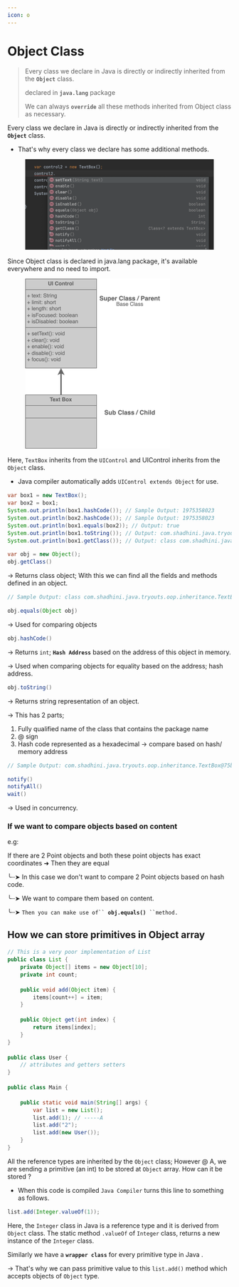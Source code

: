 ```yaml
---
icon: o
---
```


# Object Class

> Every class we declare in Java is directly or indirectly inherited from the **`Object`** class.
>
> declared in **`java.lang`** package
>
> We can always **`override`** all these methods inherited from Object class as necessary.

Every class we declare in Java is directly or indirectly inherited from the **`Object`** class.

* That's why every class we declare has some additional methods.

<div align="left"><figure><img src="../../.gitbook/assets/java_object_class_inheritance.png" alt="" width="563"><figcaption></figcaption></figure></div>

Since Object class is declared in java.lang package, it's available everywhere and no need to import.

<figure><img src="../../.gitbook/assets/java-inheritance.png" alt="" width="326"><figcaption></figcaption></figure>

Here, `TextBox` inherits from the `UIControl` and UIControl inherits from the `Object` class.

* Java compiler automatically adds `UIControl extends Object` for use.

```java
var box1 = new TextBox();
var box2 = box1;
System.out.println(box1.hashCode()); // Sample Output: 1975358023
System.out.println(box2.hashCode()); // Sample Output: 1975358023
System.out.println(box1.equals(box2)); // Output: true
System.out.println(box1.toString()); // Output: com.shadhini.java.tryouts.oop.inheritance.TextBox@75bd9247
System.out.println(box1.getClass()); // Output: class com.shadhini.java.tryouts.oop.inheritance.TextBox
```



```java
var obj = new Object();
obj.getClass() 
```

-> Returns class object; With this we can find all the fields and methods defined in an object.

```java
// Sample Output: class com.shadhini.java.tryouts.oop.inheritance.TextBox
```



```java
obj.equals(Object obj) 
```

-> Used for comparing objects



```java
obj.hashCode()
```

-> Returns `int`; **`Hash Address`** based on the address of this object in memory.

-> Used when comparing objects for equality based on the address; hash address.



```java
obj.toString()
```

-> Returns string representation of an object.

-> This has 2 parts;&#x20;

1. Fully qualified name of the class that contains the package name
2. @ sign
3. Hash code represented as a hexadecimal -> compare based on hash/ memory address

```java
// Sample Output: com.shadhini.java.tryouts.oop.inheritance.TextBox@75bd9247
```



```java
notify()
notifyAll()
wait()
```

-> Used in concurrency.



### If we want to compare objects based on content

e.g:

If there are 2 Point objects and both these point objects has exact coordinates ➜ Then they are equal

╰┈➤ In this case we don't want to compare 2 Point objects based on hash code.

╰┈➤ We want to compare them based on content.

╰┈➤ `Then you can make use of`` `**`obj.equals()`**` ``method.`



## How we can store primitives in Object array

```java
// This is a very poor implementation of List
public class List {
    private Object[] items = new Object[10];
    private int count;

    public void add(Object item) {
        items[count++] = item;
    }

    public Object get(int index) {
        return items[index];
    }
}

public class User {
    // attributes and getters setters
}

public class Main {

    public static void main(String[] args) {
        var list = new List();
        list.add(1); // -----A
        list.add("2");
        list.add(new User()); 
    }
}
```

All the reference types are inherited by the `Object` class; However @ A, we are sending a primitive (an int) to be stored at `Object` array. How can it be stored ?

* When this code is compiled `Java Compiler` turns this line to something as follows.

```java
list.add(Integer.valueOf(1));
```

Here, the `Integer` class in Java is a reference type and it is derived from `Object` class. The static method `.valueOf` of `Integer` class, returns a new instance of the `Integer` class.&#x20;

Similarly we have a **`wrapper class`** for every primitive type in Java .

-> That's why we can pass primitive value to this `list.add()` method which accepts objects of `Object` type.

